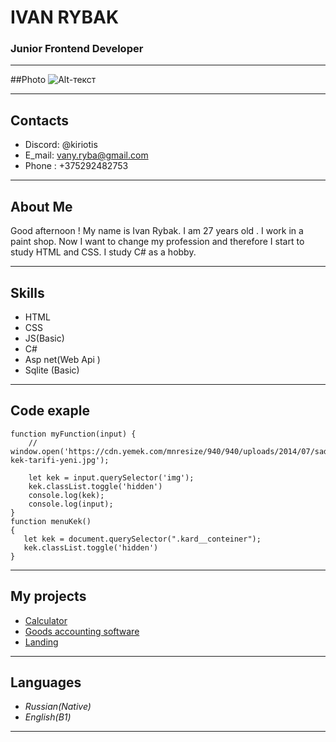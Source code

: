 # IVAN RYBAK

### Junior Frontend Developer

---

##Photo
![Alt-текст](https://sun9-9.userapi.com/impg/GgEVWsg13D96Dc9jU_bj_fOcwAnt2FOWFQPpGg/J2ySk0wYg04.jpg?size=464x564&quality=95&sign=3ea97630657c0ca41765a680dba7d0ae&type=album)

---

## Contacts

-   Discord: @kiriotis
-   E_mail: vany.ryba@gmail.com
-   Phone : +375292482753

---

## About Me

Good afternoon ! My name is Ivan Rybak. I am 27 years old . I work in a paint shop. Now I want to change my profession and therefore I start to study HTML and CSS. I study C# as a hobby.

---

## Skills

-   HTML
-   CSS
-   JS(Basic)
-   C#
-   Asp net(Web Api )
-   Sqlite (Basic)

---

## Code exaple

```
function myFunction(input) {
    // window.open('https://cdn.yemek.com/mnresize/940/940/uploads/2014/07/sade-kek-tarifi-yeni.jpg');

    let kek = input.querySelector('img');
    kek.classList.toggle('hidden')
    console.log(kek);
    console.log(input);
}
function menuKek()
{
   let kek = document.querySelector(".kard__conteiner");
   kek.classList.toggle('hidden')
}
```

---

## My projects

-   [Calculator](https://github.com/kiriotis/top-cuclulator)
-   [Goods accounting software](https://github.com/kiriotis/magazin-with-ui)
-   [Landing ](https://github.com/kiriotis/landing-lab-)

---

## Languages

-   _Russian(Native)_
-   _English(B1)_

---